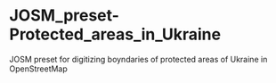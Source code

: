 # JOSM_preset-Protected_areas_in_Ukraine
JOSM preset for digitizing boyndaries of protected areas of Ukraine in OpenStreetMap

